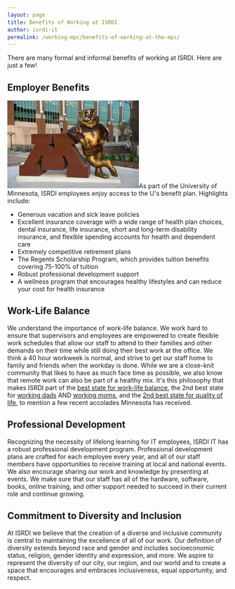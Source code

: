 ```yaml
---
layout: page
title: Benefits of Working at ISRDI
author: isrdi-it
permalink: /working-mpc/benefits-of-working-at-the-mpc/
---
```


There are many formal and informal benefits of working at ISRDI. Here are just a few!

## Employer Benefits

<a href="/images/goldy_logo.jpg"><img class="alignright wp-image-285 size-medium" src="/images/goldy_logo-300x200.jpg" alt="goldy_logo" width="300" height="200" /></a>As part of the University of Minnesota, ISRDI employees enjoy access to the U's benefit plan. Highlights include:

* Generous vacation and sick leave policies
* Excellent insurance coverage with a wide range of health plan choices, dental insurance, life insurance, short and long-term disability insurance, and flexible spending accounts for health and dependent care
* Extremely competitive retirement plans
* The Regents Scholarship Program, which provides tuition benefits covering 75-100% of tuition
* Robust professional development support
* A wellness program that encourages healthy lifestyles and can reduce your cost for health insurance

## Work-Life Balance

We understand the importance of work-life balance. We work hard to ensure that supervisors and employees are empowered to create flexible work schedules that allow our staff to attend to their families and other demands on their time while still doing their best work at the office. We think a 40 hour workweek is normal, and strive to get our staff home to family and friends when the workday is done. While we are a close-knit community that likes to have as much face time as possible, we also know that remote work can also be part of a healthy mix. It's this philosophy that makes ISRDI part of the <a href="https://fitsmallbusiness.com/best-states-for-work-life-balance/">best state for work-life balance</a>, the 2nd best state for <a href="https://wallethub.com/edu/best-and-worst-states-for-working-dads/13458/">working dads</a> AND <a href="https://wallethub.com/edu/best-states-for-working-moms/3565/">working moms</a>, and the <a href="https://www.usnews.com/news/best-states/rankings/quality-of-life">2nd best state for quality of life</a>, to mention a few recent accolades Minnesota has received.

## Professional Development

Recognizing the necessity of lifelong learning for IT employees, ISRDI IT has a robust professional development program. Professional development plans are crafted for each employee every year, and all of our staff members have opportunities to receive training at local and national events. We also encourage sharing our work and knowledge by presenting at events. We make sure that our staff has all of the hardware, software, books, online training, and other support needed to succeed in their current role and continue growing.

## Commitment to Diversity and Inclusion

At ISRDI we believe that the creation of a diverse and inclusive community is central to maintaining the excellence of all of our work. Our definition of diversity extends beyond race and gender and includes socioeconomic status, religion, gender identity and expression, and more. We aspire to represent the diversity of our city, our region, and our world and to create a space that encourages and embraces inclusiveness, equal opportunity, and respect.
